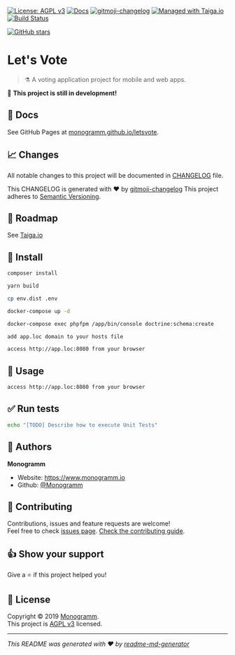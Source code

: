 
<!--

Template variables to replace in ALL files:
* __app_name__: Name of the application
* __app_slug__: GitHub slug of the application
* __app_description__: Application description

After replacing all variables:
* Search for any [TODO] and do the required operations to complete your project documentation and CI/CD.

-->

[uri_license]: http://www.gnu.org/licenses/agpl.html
[uri_license_image]: https://img.shields.io/badge/License-AGPL%20v3-blue.svg

[![License: AGPL v3][uri_license_image]][uri_license]
[![Docs](https://img.shields.io/badge/Docs-Github%20Pages-blue)](https://monogramm.github.io/letsvote/)
[![gitmoji-changelog](https://img.shields.io/badge/Changelog-gitmoji-blue.svg)](https://github.com/frinyvonnick/gitmoji-changelog)
[![Managed with Taiga.io](https://img.shields.io/badge/Managed%20with-TAIGA.io-709f14.svg)](https://tree.taiga.io/project/monogrammbot-monogrammletsvote/ "Managed with Taiga.io")
[![Build Status](https://travis-ci.org/Monogramm/letsvote.svg)](https://travis-ci.org/Monogramm/letsvote)
<!--
[TODO] If project uses Coveralls for code coverage:

[![Coverage Status](https://coveralls.io/repos/github/Monogramm/letsvote/badge.svg?branch=master)](https://coveralls.io/github/Monogramm/letsvote?branch=master)
-->
<!--
[TODO] If project is deployed to DockerHub:

[![Docker Automated buid](https://img.shields.io/docker/cloud/build/monogramm/letsvote.svg)](https://hub.docker.com/r/monogramm/letsvote/)
[![Docker Pulls](https://img.shields.io/docker/pulls/monogramm/letsvote.svg)](https://hub.docker.com/r/monogramm/letsvote/)
[![Docker Version](https://images.microbadger.com/badges/version/monogramm/letsvote.svg)](https://microbadger.com/images/monogramm/letsvote)
[![Docker Size](https://images.microbadger.com/badges/image/monogramm/letsvote.svg)](https://microbadger.com/images/monogramm/letsvote)
-->
[![GitHub stars](https://img.shields.io/github/stars/Monogramm/letsvote?style=social)](https://github.com/Monogramm/letsvote)

# **Let's Vote**

> :alembic: A voting application project for mobile and web apps.

:construction: **This project is still in development!**

## :blue_book: Docs

See GitHub Pages at [monogramm.github.io/letsvote](https://monogramm.github.io/letsvote/).

## :chart_with_upwards_trend: Changes

All notable changes to this project will be documented in [CHANGELOG](./CHANGELOG.md) file.

This CHANGELOG is generated with :heart: by [gitmoji-changelog](https://github.com/frinyvonnick/gitmoji-changelog)
This project adheres to [Semantic Versioning](https://semver.org/spec/v2.0.0.html).

## :bookmark: Roadmap

See [Taiga.io](https://tree.taiga.io/project/monogrammbot-monogrammletsvote/ "Taiga.io monogrammbot-monogrammletsvote")

## :construction: Install

```sh
composer install

yarn build

cp env.dist .env

docker-compose up -d

docker-compose exec phpfpm /app/bin/console doctrine:schema:create

add app.loc domain to your hosts file

access http://app.loc:8080 from your browser

```

## :rocket: Usage

```sh
access http://app.loc:8080 from your browser
```

## :white_check_mark: Run tests

```sh
echo "[TODO] Describe how to execute Unit Tests"
```

<!--
[TODO] If project is deployed to DockerHub:

## :whale: Supported tags

[Dockerhub monogramm/letsvote](https://hub.docker.com/r/monogramm/letsvote/)

* `latest`

-->

## :bust_in_silhouette: Authors

**Monogramm**

* Website: https://www.monogramm.io
* Github: [@Monogramm](https://github.com/Monogramm)

## :handshake: Contributing

Contributions, issues and feature requests are welcome!<br />Feel free to check [issues page](https://github.com/Monogramm/letsvote/issues).
[Check the contributing guide](./CONTRIBUTING.md).<br />

## :thumbsup: Show your support

Give a :star: if this project helped you!

## :page_facing_up: License

Copyright © 2019 [Monogramm](https://github.com/Monogramm).<br />
This project is [AGPL v3](uri_license) licensed.

***
_This README was generated with :heart: by [readme-md-generator](https://github.com/kefranabg/readme-md-generator)_
